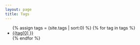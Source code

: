 ```yaml
---
layout: page
title: Tags
---
```


<div class="page-content wc-container">
	<div class="post">
		<ul class="fa-ul">
			{% assign tags = (site.tags | sort:0) %}
			{% for tag in tags %}
				<li>
						<span class="fa-li"><i class="fas fa-hashtag"></i></span>
						<a href="{{ '/tag/' | append: tag[0] | relative_url }}" data-toggle="tooltip" data-placement="right" title="{{ tag[1].size }}">
							<span>{{tag[0] }}</span>
						</a>
				</li>
			{% endfor %}
		</ul>
	</div>
</div>
